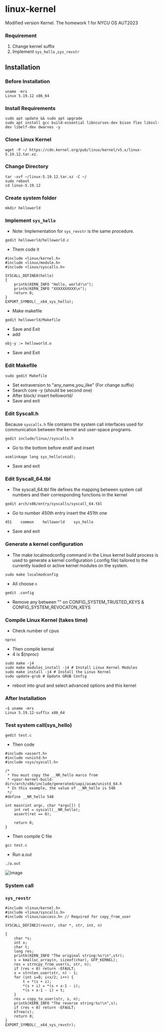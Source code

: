 # linux-kernel
Modified version Kernel. The homework 1 for NYCU OS AUT2023

### Requirement
1. Change kernel suffix
2. Implement ```sys_hello``` ,```sys_revstr```

## Installation
### Before Installation
```
uname -mrs
Linux 5.19.12 x86_64
```

### Install Requirements
```
sudo apt update && sudo apt upgrade
sudo apt install gcc build-essential libncurses-dev bison flex libssl-dev libelf-dev dwarves -y 
```

### Clone Linux Kernel
```
wget -P ~/ https://cdn.kernel.org/pub/linux/kernel/v5.x/linux-5.19.12.tar.xz.
```

### Change Directory
```
tar -xvf ~/linux-5.19.12.tar.xz -C ~/
sudo reboot
cd linux-5.19.12
```

### Create system folder 
```
mkdir helloworld
```

### Implement ```sys_hello```
- Note: Implementation for ```sys_revstr``` is the same procedure.
```
gedit helloworld/helloworld.c
```
- Them code it
```
#include <linux/kernel.h>
#include <linux/module.h>
#include <linux/syscalls.h>

SYSCALL_DEFINE0(hello)
{
    printk(KERN_INFO "Hello, world!\n");
    printk(KERN_INFO "XXXXXXXXXX\n");
    return 0;
}
EXPORT_SYMBOL(__x64_sys_hello);
```
- Make makefile
```
gedit helloworld/Makefile
```
- Save and Exit
- add
```
obj-y := helloworld.o
```
- Save and Exit

### Edit Makefile
```
sudo gedit Makefile
```
- Set extraversion to "any_name_you_like" (For change suffix)
- Search core -y (should be second one)
- After block/ insert helloworld/
- Save and exit

### Edit Syscall.h
Because ```syscalls.h``` file contains the system call interfaces used for communication between the kernel and user-space programs.
```
gedit include/linux//syscalls.h
```
- Go to the bottom before endif and insert
```
asmlinkage long sys_hello(void);
```
- Save and exit

### Edit Syscall_64.tbl
- The syscall_64.tbl file defines the mapping between system call numbers and their corresponding functions in the kernel
```
gedit arch/x86/entry/syscalls/syscall_64.tbl
```
- Go to number 450th entry insert the 451th one
```
451    common    helloworld    sys_hello
```
- Save and exit

### Generate a kernel configuration
- The make localmodconfig command in the Linux kernel build process is used to generate a kernel configuration (.config file) tailored to the currently loaded or active kernel modules on the system.
```
sudo make localmodconfig
```
- All choose ```n```
```
gedit .config
```
- Remove any between "" on CONFIG_SYSTEM_TRUSTED_KEYS & CONFIG_SYSTEM_REVOCATON_KEYS

### Compile Linux Kernel (takes time)

- Check number of cpus
```
nproc
```
- Then compile kernal
- 4 is $(nproc)
```
sudo make -j4
sudo make modules_install -j4 # Install Linux Kernel Modules
sudo make install -j4 # Install the Linux Kernel
sudo update-grub # Update GRUB Config
```
- reboot into grud and select advanced options and this kernel

### After Installation
```
~$ uname -mrs
Linux 5.19.12-suffix x86_64
```
### Test system call(sys_hello)
```
gedit test.c
```
- Then code
```
#include <assert.h>
#include <unistd.h>
#include <sys/syscall.h>

/*
 * You must copy the __NR_hello marco from
 * <your-kernel-build-dir>/arch/x86/include/generated/uapi/asam/unistd_64.h
 * In this example, the value of __NR_hello is 548
 */
#define __NR_hello 548

int main(int argc, char *argv[]) {
    int ret = syscall(__NR_hello);
    assert(ret == 0);

    return 0;
}
```
- Then compile C file
```
gcc test.c
```
- Run a.out
```
./a.out
```
![image](https://github.com/CodeStone1125/CustomKernal/assets/72511296/f203b22a-e055-4ed8-81c7-00a41dc61204)

### System call
### ```sys_revstr```
```
#include <linux/kernel.h>
#include <linux/syscalls.h>
#include <linux/uaccess.h> // Required for copy_from_user

SYSCALL_DEFINE2(revstr, char *, str, int, n)

{
    char *s;
    int x;
    char t;
    long res;
    printk(KERN_INFO "The original string:%s!\n",str);
    s = kmalloc_array(n, sizeof(char), GFP_KERNEL);
    res = strncpy_from_user(s, str, n);
    if (res < 0) return -EFAULT;
    x = strnlen_user(str, n) - 1;
    for (int i=0; i<x/2; i++) {
        t = *(s + i);
        *(s + i) = *(s + x-1 - i);
        *(s + x-1 - i) = t;
    }
    res = copy_to_user(str, s, n);
    printk(KERN_INFO "The reverse string:%s!\n",s);
    if (res < 0) return -EFAULT;
    kfree(s);
    return 0;
}
EXPORT_SYMBOL(__x64_sys_revstr);
```
